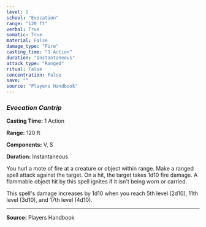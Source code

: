 ```yaml
---
level: 0
school: "Evocation"
range: "120 ft"
verbal: True
somatic: True
material: False
damage_type: "Fire"
casting_time: "1 Action"
duration: "Instantaneous"
attack_type: "Ranged"
ritual: False
concentration: False
save: ""
source: "Players Handbook"
---
```


### *Evocation Cantrip*

**Casting Time:** 1 Action

**Range:** 120 ft

**Components:** V, S

**Duration:** Instantaneous

You hurl a mote of fire at a creature or object within range. Make a ranged spell attack against the target. On a hit, the target takes 1d10 fire damage. A flammable object hit by this spell ignites if it isn't being worn or carried.
 
 This spell's damage increases by 1d10 when you reach 5th level (2d10), 11th level (3d10), and 17th level (4d10).

---
**Source:** Players Handbook
